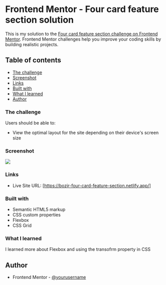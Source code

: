 # Frontend Mentor - Four card feature section solution

This is my solution to the [Four card feature section challenge on Frontend Mentor](https://www.frontendmentor.io/challenges/four-card-feature-section-weK1eFYK). Frontend Mentor challenges help you improve your coding skills by building realistic projects. 


## Table of contents

  - [The challenge](#the-challenge)
  - [Screenshot](#screenshot)
  - [Links](#links)
  - [Built with](#built-with)
  - [What I learned](#what-i-learned)
  - [Author](#author)


### The challenge

Users should be able to:

- View the optimal layout for the site depending on their device's screen size


### Screenshot

![](./completion-pic/four-card-feature-screenshot.jpeg)


### Links

- Live Site URL: [https://bozjr-four-card-feature-section.netlify.app/]


### Built with

- Semantic HTML5 markup
- CSS custom properties
- Flexbox
- CSS Grid


### What I learned

I learned more about Flexbox and using the transofrm property in CSS


## Author

- Frontend Mentor - [@yourusername](https://www.frontendmentor.io/profile/BozJR)

